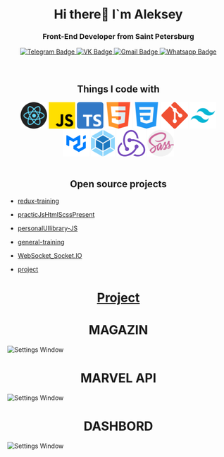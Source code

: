 <div align="center">
<h1>Hi there👋 I`m Aleksey</h1>
<h3>Front-End Developer from Saint Petersburg</h3> 
<div id="badges">
  <a href="https://t.me/volter_2109" >
    <img src="https://img.shields.io/badge/Telegram-blue?style=for-the-badge&logo=telegram&logoColor=white" alt="Telegram Badge"/>
  </a>
  <a href="https://vk.com/tobe2108" >
    <img src="https://img.shields.io/badge/VK-red?style=for-the-badge&logo=VK&logoColor=white" alt="VK Badge"/>
  </a>
  <a href="youen@mail.ru" >
    <img src="https://img.shields.io/badge/Gmail-D14836?style=for-the-badge&logo=gmail&logoColor=white" alt="Gmail Badge"/>
  </a>
   <a href="https://wa.me/79111545758" >
    <img src="https://img.shields.io/badge/WhatsApp-25D366?style=for-the-badge&logo=whatsapp&logoColor=white" alt="Whatsapp Badge"/>
  </a>
</div>
</div>
<br/>
<br/>
<div align="center">
<h2>Things I code with</h2>
<img src="./assets/iconTechnologies/react.png" alt="alt" height="60">
<img src="./assets/iconTechnologies/js.png" alt="alt" height="60">
<img src="./assets/iconTechnologies/typescript.png" alt="alt" height="60">
<img src="./assets/iconTechnologies/html.png" alt="alt" height="60">
<img src="./assets/iconTechnologies/css3.png" alt="alt" height="60">
<img src="./assets/iconTechnologies/gitHub.png" alt="alt" height="60">
<img src="./assets/iconTechnologies/tailwind.png" alt="alt" height="60">
<img src="./assets/iconTechnologies/mui.png" alt="alt" height="60">
<img src="./assets/iconTechnologies/webpack.png" alt="alt" height="60">
<img src="./assets/iconTechnologies/redux.png" alt="alt" height="60">
<img src="./assets/iconTechnologies/sass.png" alt="alt" height="60">
</div>
<br/>

<h2 align="center">Open source projects</h2>

<ul>
  <li>
  
  [redux-training](https://github.com/voLter-2109/redux-training)
  </li>
  <li>
  
  [practicJsHtmlScssPresent](https://github.com/voLter-2109/practicJsHtmlScssPresent)</li>
  <li>
  
  [personalUIlibrary-JS](https://github.com/voLter-2109/personalUIlibrary-JS)</li>
  <li>
  
  [general-training](https://github.com/voLter-2109/general-training)</li>
  <li>

  [WebSocket_Socket.IO](https://github.com/voLter-2109/WebSocket_Socket.IO)</li>
  <li>
  
  [project](https://github.com/voLter-2109/projects)</li>
  
   </ul>
  <h1 align="center">

[Project](https://github.com/voLter-2109/projects)

  </h1>

<h1 align="center"> MAGAZIN</h1>

![Settings Window](https://raw.github.com/voLter-2109/projects/main/magazin.png)

<h1 align="center">MARVEL API</h1>

![Settings Window](https://raw.github.com/voLter-2109/projects/main/marvel.png)

<h1 align="center"> DASHBORD</h1>

![Settings Window](https://raw.github.com/voLter-2109/projects/main/dashbord.jpg)

<br/>
